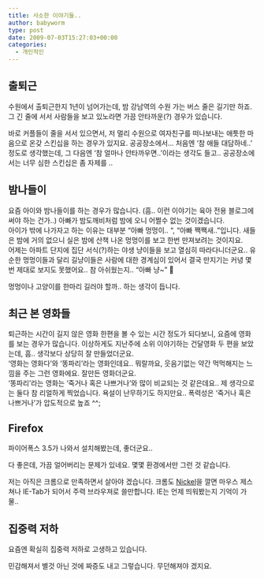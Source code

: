 ```yaml
---
title: 사소한 이야기들..
author: babyworm
type: post
date: 2009-07-03T15:27:03+00:00
categories:
  - 개인적인
---
```

## 출퇴근

수원에서 출퇴근한지 1년이 넘어가는데, 밤 강남역의 수원 가는 버스 줄은 길기만 하죠.
그 긴 줄에 서서 사람들을 보고 있노라면 가끔 안타까운(?) 경우가 있습니다.

바로 커플들이 줄을 서서 있으면서, 저 멀리 수원으로 여자친구를 떠나보내는 애틋한 마음으로 온갖 스킨십을 하는 경우가 있지요. 공공장소에서…
처음엔 ‘참 애들 대담하네..’ 정도로 생각했는데, 그 다음엔 ‘참 얼마나 안타까우면..’이라는 생각도 들고..
공공장소에서는 너무 심한 스킨십은 좀 자제를 ..

## 밤나들이
요즘 아이와 밤나들이를 하는 경우가 많습니다. (흠.. 이런 이야기는 육아 전용 블로그에 써야 하는 건가..)
아빠가 밤도깨비처럼 밤에 오니 어쩔수 없는 것이겠습니다.
<br>
아이가 밖에 나가자고 하는 이유는 대부분 “아빠 멍멍이.. “, “아빠 짹짹새..”입니다. 새들은 밤에 거의 없으니 실은 밤에 산책 나온 멍멍이를 보고 한번 만져보려는 것이지요.
<br>
어제는 아파트 단지에 집단 서식(?)하는 야생 냥이들을 보고 열심히 따라다니더군요..
유순한 멍멍이들과 달리 길냥이들은 사람에 대한 경계심이 있어서 결국 만지기는 커녕 몇 번 제대로 보지도 못했어요.. 참 아쉬웠는지.. “아빠 냥~” 🙂

멍멍이나 고양이를 한마리 길러야 할까.. 하는 생각이 듭니다.

## 최근 본 영화들
퇴근하는 시간이 길지 않은 영화 한편을 볼 수 있는 시간 정도가 되다보니, 요즘에 영화를 보는 경우가 많습니다.
이상하게도 지난주에 소위 이야기하는 건달영화 두 편을 보았는데, 흠.. 생각보다 상당히 잘 만들었더군요.
<br>
‘영화는 영화다’와 ‘똥파리’라는 영화인데요..
뭐랄까요, 웃음기없는 약간 먹먹해지는 느낌을 주는 그런 영화에요. 잘만든 영화더군요.
<br>
‘똥파리’라는 영화는 ‘죽거나 혹은 나쁘거나’와 많이 비교되는 것 같은데요.. 제 생각으로는 둘다 참 리얼하게 찍었습니다. 욕설이 난무하기도 하지만요.. 폭력성은 ‘죽거나 혹은 나쁘거나’가 압도적으로 높죠 ^^;

## Firefox

파이어폭스 3.5가 나와서 설치해봤는데, 좋더군요..

다 좋은데, 가끔 얼어버리는 문제가 있네요. 몇몇 환경에서만 그런 것 같습니다.

저는 아직은 크롬으로 만족하면서 살아야 겠습니다. 크롬도 <a href="http://woojooin.egloos.com/category/크롬%20플러그인%20니켈-28'" target="_blank">Nickel</a>을 깔면 마우스 제스쳐나 IE-Tab가 되어서 주력 브라우져로 쓸만합니다. IE는 언제 띄워봤는지 기억이 가물..

## 집중력 저하

요즘엔 확실히 집중력 저하로 고생하고 있습니다.

민감해져서 별것 아닌 것에 짜증도 내고 그렇습니다. 무던해져야 겠지요.
